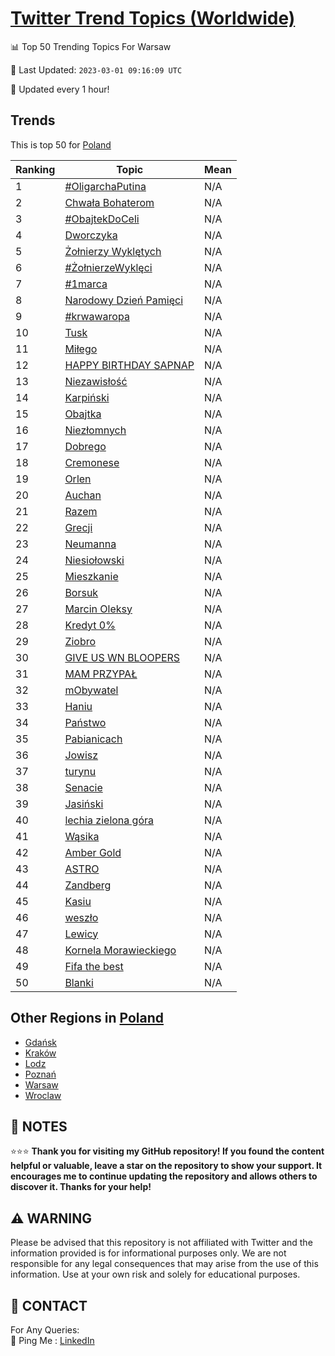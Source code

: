 [Twitter Trend Topics (Worldwide)](https://github.com/ErcinDedeoglu/Twitter-Trend-Topics)
==========


📊 Top 50 Trending Topics For Warsaw

📆 Last Updated: `2023-03-01 09:16:09 UTC`

🔧 Updated every 1 hour!


## Trends

This is top 50 for [Poland](</Poland>)

| Ranking | Topic | Mean |
| ------- | ------------ | ------------ |
| 1 | [#OligarchaPutina](http://twitter.com/search?q=%23OligarchaPutina) | N/A |
| 2 | [Chwała Bohaterom](http://twitter.com/search?q=Chwa%c5%82a+Bohaterom) | N/A |
| 3 | [#ObajtekDoCeli](http://twitter.com/search?q=%23ObajtekDoCeli) | N/A |
| 4 | [Dworczyka](http://twitter.com/search?q=Dworczyka) | N/A |
| 5 | [Żołnierzy Wyklętych](http://twitter.com/search?q=%c5%bbo%c5%82nierzy+Wykl%c4%99tych) | N/A |
| 6 | [#ŻołnierzeWyklęci](http://twitter.com/search?q=%23%c5%bbo%c5%82nierzeWykl%c4%99ci) | N/A |
| 7 | [#1marca](http://twitter.com/search?q=%231marca) | N/A |
| 8 | [Narodowy Dzień Pamięci](http://twitter.com/search?q=Narodowy+Dzie%c5%84+Pami%c4%99ci) | N/A |
| 9 | [#krwawaropa](http://twitter.com/search?q=%23krwawaropa) | N/A |
| 10 | [Tusk](http://twitter.com/search?q=Tusk) | N/A |
| 11 | [Miłego](http://twitter.com/search?q=Mi%c5%82ego) | N/A |
| 12 | [HAPPY BIRTHDAY SAPNAP](http://twitter.com/search?q=HAPPY+BIRTHDAY+SAPNAP) | N/A |
| 13 | [Niezawisłość](http://twitter.com/search?q=Niezawis%c5%82o%c5%9b%c4%87) | N/A |
| 14 | [Karpiński](http://twitter.com/search?q=Karpi%c5%84ski) | N/A |
| 15 | [Obajtka](http://twitter.com/search?q=Obajtka) | N/A |
| 16 | [Niezłomnych](http://twitter.com/search?q=Niez%c5%82omnych) | N/A |
| 17 | [Dobrego](http://twitter.com/search?q=Dobrego) | N/A |
| 18 | [Cremonese](http://twitter.com/search?q=Cremonese) | N/A |
| 19 | [Orlen](http://twitter.com/search?q=Orlen) | N/A |
| 20 | [Auchan](http://twitter.com/search?q=Auchan) | N/A |
| 21 | [Razem](http://twitter.com/search?q=Razem) | N/A |
| 22 | [Grecji](http://twitter.com/search?q=Grecji) | N/A |
| 23 | [Neumanna](http://twitter.com/search?q=Neumanna) | N/A |
| 24 | [Niesiołowski](http://twitter.com/search?q=Niesio%c5%82owski) | N/A |
| 25 | [Mieszkanie](http://twitter.com/search?q=Mieszkanie) | N/A |
| 26 | [Borsuk](http://twitter.com/search?q=Borsuk) | N/A |
| 27 | [Marcin Oleksy](http://twitter.com/search?q=Marcin+Oleksy) | N/A |
| 28 | [Kredyt 0%](http://twitter.com/search?q=Kredyt+0%25) | N/A |
| 29 | [Ziobro](http://twitter.com/search?q=Ziobro) | N/A |
| 30 | [GIVE US WN BLOOPERS](http://twitter.com/search?q=GIVE+US+WN+BLOOPERS) | N/A |
| 31 | [MAM PRZYPAŁ](http://twitter.com/search?q=MAM+PRZYPA%c5%81) | N/A |
| 32 | [mObywatel](http://twitter.com/search?q=mObywatel) | N/A |
| 33 | [Haniu](http://twitter.com/search?q=Haniu) | N/A |
| 34 | [Państwo](http://twitter.com/search?q=Pa%c5%84stwo) | N/A |
| 35 | [Pabianicach](http://twitter.com/search?q=Pabianicach) | N/A |
| 36 | [Jowisz](http://twitter.com/search?q=Jowisz) | N/A |
| 37 | [turynu](http://twitter.com/search?q=turynu) | N/A |
| 38 | [Senacie](http://twitter.com/search?q=Senacie) | N/A |
| 39 | [Jasiński](http://twitter.com/search?q=Jasi%c5%84ski) | N/A |
| 40 | [lechia zielona góra](http://twitter.com/search?q=lechia+zielona+g%c3%b3ra) | N/A |
| 41 | [Wąsika](http://twitter.com/search?q=W%c4%85sika) | N/A |
| 42 | [Amber Gold](http://twitter.com/search?q=Amber+Gold) | N/A |
| 43 | [ASTRO](http://twitter.com/search?q=ASTRO) | N/A |
| 44 | [Zandberg](http://twitter.com/search?q=Zandberg) | N/A |
| 45 | [Kasiu](http://twitter.com/search?q=Kasiu) | N/A |
| 46 | [weszło](http://twitter.com/search?q=wesz%c5%82o) | N/A |
| 47 | [Lewicy](http://twitter.com/search?q=Lewicy) | N/A |
| 48 | [Kornela Morawieckiego](http://twitter.com/search?q=Kornela+Morawieckiego) | N/A |
| 49 | [Fifa the best](http://twitter.com/search?q=Fifa+the+best) | N/A |
| 50 | [Blanki](http://twitter.com/search?q=Blanki) | N/A |



## Other Regions in [Poland](</Poland>)

* [Gdańsk](</Poland/Gdańsk.md>)
* [Kraków](</Poland/Kraków.md>)
* [Lodz](</Poland/Lodz.md>)
* [Poznań](</Poland/Poznań.md>)
* [Warsaw](</Poland/Warsaw.md>)
* [Wroclaw](</Poland/Wroclaw.md>)



## 📝 NOTES

⭐⭐⭐ **Thank you for visiting my GitHub repository! If you found the content helpful or valuable, leave a star on the repository to show your support. It encourages me to continue updating the repository and allows others to discover it. Thanks for your help!**


## ⚠️ WARNING

Please be advised that this repository is not affiliated with Twitter and the information provided is for informational purposes only. We are not responsible for any legal consequences that may arise from the use of this information. Use at your own risk and solely for educational purposes.


## 📨 CONTACT

 For Any Queries:  
            🏓 Ping Me : [LinkedIn](https://www.linkedin.com/in/ercindedeoglu/)
